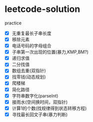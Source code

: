 # leetcode-solution
practice
- [x] 无重复最长子串长度
- [x] 移除元素
- [x] 电话号码的字母组合
- [x] 子串第一次出现的位置(暴力,KMP,BM?)
- [x] 递归求值
- [x] 二分找值
- [x] 数组去重(双指针)
- [x] 找零钱(动态规划)
- [x] 爬楼梯
- [x] 简化路径
- [x] 字符串数字化(parseInt)
- [x] 接雨水(空间换时间，双指针)
- [x] 计算1的个数(找规律得到状态转移方程)
- [x] 寻找最长回文子串(暴力判断)